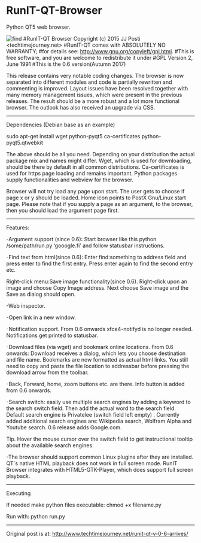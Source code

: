 # RunIT-QT-Browser
Python QT5 web browser.

![find](https://user-images.githubusercontent.com/29865797/29841798-8064a46e-8d0f-11e7-8fbb-ed445c454b39.jpg)
#RunIT-QT Browser Copyright (c) 2015 JJ Posti <techtimejourney.net>
#RunIT-QT comes with ABSOLUTELY NO WARRANTY;
#for details see: http://www.gnu.org/copyleft/gpl.html.
#This is free software, and you are welcome to redistribute it under
#GPL Version 2, June 1991
#This is the 0.6 version(Autumn 2017)

This release contains very notable coding changes. The browser is now separated into different modules and code is partially rewritten and commenting is improved. Layout issues have been resolved together with many memory management issues, which were present in the previous releases. The result should be a more robust and a lot more functional browser. The outlook has also received an upgrade via CSS.

_________

Dependencies (Debian base as an example)

sudo apt-get install wget python-pyqt5 ca-certificates python-pyqt5.qtwebkit

The above should be all you need. Depending on your distribution the actual package mix and names might differ. Wget, which is used for downloading, should be there by default in all common distributions. Ca-certificates is used for https page loading and remains important. Python packages supply functionalities and webview for the browser.

Browser will not try load any page upon start. The user gets to choose if page x or y should be loaded. Home icon points to PostX Gnu/Linux start page. Please note that if you supply a page as an argument, to the browser, then you should load the argument page first.

_________

Features:

-Argument support (since 0.6): Start browser like this python /some/path/run.py ‘gooogle.fi’ and follow statusbar instructions.

-Find text from html(since 0.6): Enter find:something to address field and press enter to find the first entry. Press enter again to find the second entry etc.

Right-click menu:Save image functionality(since 0.6). Right-click upon an image and choose Copy Image address. Next choose Save image and the Save as dialog should open.

-Web inspector.

-Open link in a new window.

-Notification support. From 0.6 onwards xfce4-notifyd is no longer needed. Notifications get printed to statusbar.

-Download files (via wget) and bookmark online locations. From 0.6 onwards: Download receives a dialog, which lets you choose destination and file name. Bookmarks are now formatted as actual html links. You still need to copy and paste the file location to addressbar before pressing the download arrow from the toolbar.

-Back, Forward, home, zoom buttons etc. are there. Info button is added from 0.6 onwards.

-Search switch: easily use multiple search engines by adding a keyword to the search switch field. Then add the actual word to the search field. Default search engine is Privatelee (switch field left empty) . Currently added additional search engines are: Wikipedia search, Wolfram Alpha and Youtube search. 0.6 release adds Google.com.

Tip. Hover the mouse cursor over the switch field to  get instructional tooltip about the available search engines.

-The browser should support common Linux plugins after they are installed. QT´s native HTML playback does not work in full screen mode. RunIT Browser integrates with HTML5-GTK-Player, which does support full screen playback.

___________

Executing

If needed make python files executable: chmod +x filename.py

Run with: python run.py

______________________________________
Original post is at:
http://www.techtimejourney.net/runit-qt-v-0-6-arrives/
